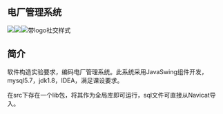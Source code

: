 ## 电厂管理系统

![](https://img.shields.io/badge/软件构造-tyust-green.svg)![](https://img.shields.io/badge/SQL-数据库-cyan.svg)![带logo社交样式](https://img.shields.io/badge/GitHub-JavaGUI-yellow.svg?style=social&logo=github)

## 简介

软件构造实验要求，编码电厂管理系统。此系统采用JavaSwing组件开发，mysql5.7，jdk1.8，IDEA，满足课设要求。

在src下存在一个lib包，将其作为全局库即可运行，sql文件可直接从Navicat导入。